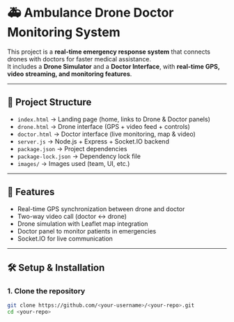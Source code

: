 # 🚑 Ambulance Drone Doctor Monitoring System

This project is a **real-time emergency response system** that connects drones with doctors for faster medical assistance.  
It includes a **Drone Simulator** and a **Doctor Interface**, with **real-time GPS, video streaming, and monitoring features**.

---

## 📂 Project Structure
- `index.html` → Landing page (home, links to Drone & Doctor panels)
- `drone.html` → Drone interface (GPS + video feed + controls)
- `doctor.html` → Doctor interface (live monitoring, map & video)
- `server.js` → Node.js + Express + Socket.IO backend
- `package.json` → Project dependencies
- `package-lock.json` → Dependency lock file
- `images/` → Images used (team, UI, etc.)

---

## 🚀 Features
- Real-time GPS synchronization between drone and doctor  
- Two-way video call (doctor ↔ drone)  
- Drone simulation with Leaflet map integration  
- Doctor panel to monitor patients in emergencies  
- Socket.IO for live communication  

---

## 🛠️ Setup & Installation

### 1. Clone the repository
```bash
git clone https://github.com/<your-username>/<your-repo>.git
cd <your-repo>


